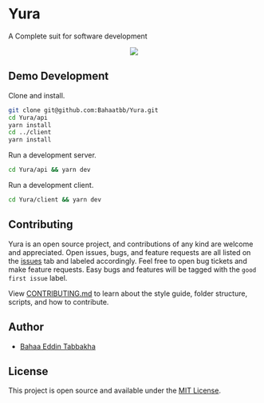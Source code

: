 # Yura
A Complete suit for software development

<p align="center">
 <img src="https://img.shields.io/badge/License-MIT-blue.svg">
</p>

## Demo Development

Clone and install.

```bash
git clone git@github.com:Bahaatbb/Yura.git
cd Yura/api
yarn install
cd ../client
yarn install
```

Run a development server.

```bash
cd Yura/api && yarn dev
```

Run a development client.

```bash
cd Yura/client && yarn dev
```

## Contributing

Yura is an open source project, and contributions of any kind are welcome and appreciated. Open issues, bugs, and feature requests are all listed on the [issues](https://github.com/taniarascia/takenote/issues) tab and labeled accordingly. Feel free to open bug tickets and make feature requests. Easy bugs and features will be tagged with the `good first issue` label.

View [CONTRIBUTING.md](CONTRIBUTING.md) to learn about the style guide, folder structure, scripts, and how to contribute.

## Author

- [Bahaa Eddin Tabbakha](https://github.com/Bahaatbb)

## License

This project is open source and available under the [MIT License](LICENSE).

